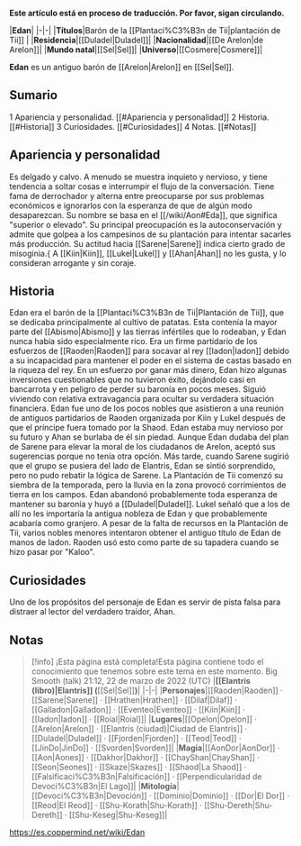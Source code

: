 **Este artículo está en proceso de traducción. Por favor, sigan circulando.**


|**Edan**|
|-|-|
|**Títulos**|Barón de la [[Plantaci%C3%B3n de Tii\|plantación de Tii]] |
|**Residencia**|[[Duladel\|Duladel]]|
|**Nacionalidad**|[[De Arelon\|de Arelon]]|
|**Mundo natal**|[[Sel\|Sel]]|
|**Universo**|[[Cosmere\|Cosmere]]|

**Edan** es un antiguo barón de [[Arelon\|Arelon]] en [[Sel\|Sel]].

## Sumario

1 Apariencia y personalidad. [[#Apariencia y personalidad]] 
2 Historia. [[#Historia]] 
3 Curiosidades. [[#Curiosidades]] 
4 Notas. [[#Notas]] 


## Apariencia y personalidad
Es delgado y calvo. A menudo se muestra inquieto y nervioso, y tiene tendencia a soltar cosas e interrumpir el flujo de la conversación. Tiene fama de derrochador y alterna entre preocuparse por sus problemas económicos e ignorarlos con la esperanza de que de algún modo desaparezcan. Su nombre se basa en el [[/wiki/Aon#Eda]], que significa "superior o elevado".
Su principal preocupación es la autoconservación y admite que golpea a los campesinos de su plantación para intentar sacarles más producción. Su actitud hacia [[Sarene\|Sarene]] indica cierto grado de misoginia.{ A [[Kiin\|Kiin]], [[Lukel\|Lukel]] y [[Ahan\|Ahan]] no les gusta, y lo consideran arrogante y sin coraje.

## Historia
Edan era el barón de la [[Plantaci%C3%B3n de Tii\|Plantación de Tii]], que se dedicaba principalmente al cultivo de patatas. Esta contenía la mayor parte del [[Abismo\|Abismo]] y las tierras infértiles que lo rodeaban, y Edan nunca había sido especialmente rico. Era un firme partidario de los esfuerzos de [[Raoden\|Raoden]] para socavar al rey [[Iadon\|Iadon]] debido a su incapacidad para mantener el poder en el sistema de castas basado en la riqueza del rey. En un esfuerzo por ganar más dinero, Edan hizo algunas inversiones cuestionables que no tuvieron éxito, dejándolo casi en bancarrota y en peligro de perder su baronía en pocos meses. Siguió viviendo con relativa extravagancia para ocultar su verdadera situación financiera.
Edan fue uno de los pocos nobles que asistieron a una reunión de antiguos partidarios de Raoden organizada por Kiin y Lukel después de que el príncipe fuera tomado por la Shaod. Edan estaba muy nervioso por su futuro y Ahan se burlaba de él sin piedad. Aunque Edan dudaba del plan de Sarene para elevar la moral de los ciudadanos de Arelon, aceptó sus sugerencias porque no tenía otra opción. Más tarde, cuando Sarene sugirió que el grupo se pusiera del lado de Elantris, Edan se sintió sorprendido, pero no pudo rebatir la lógica de Sarene.
La Plantación de Tii comenzó su siembra de la temporada, pero la lluvia en la zona provocó corrimientos de tierra en los campos. Edan abandonó probablemente toda esperanza de mantener su baronía y huyó a [[Duladel\|Duladel]]. Lukel señaló que a los de allí no les importaría la antigua nobleza de Edan y que probablemente acabaría como granjero.
A pesar de la falta de recursos en la Plantación de Tii, varios nobles menores intentaron obtener el antiguo título de Edan de manos de Iadon. Raoden usó esto como parte de su tapadera cuando se hizo pasar por "Kaloo".

## Curiosidades
Uno de los propósitos del personaje de Edan es servir de pista falsa para distraer al lector del verdadero traidor, Ahan.
## Notas

> [!info] ¡Esta página está completa!Esta página contiene todo el conocimiento que tenemos sobre este tema en este momento.
Big Smooth (talk) 21:12, 22 de marzo de 2022 (UTC)
|**[[Elantris (libro)\|Elantris]] (**[[Sel\|Sel]]**)**|
|-|-|
|**Personajes**|[[Raoden\|Raoden]] · [[Sarene\|Sarene]] · [[Hrathen\|Hrathen]] · [[Dilaf\|Dilaf]] · [[Galladon\|Galladon]] · [[Eventeo\|Eventeo]] · [[Kiin\|Kiin]] · [[Iadon\|Iadon]] · [[Roial\|Roial]]|
|**Lugares**|[[Opelon\|Opelon]] · [[Arelon\|Arelon]] · [[Elantris (ciudad)\|Ciudad de Elantris]] · [[Duladel\|Duladel]] · [[Fjorden\|Fjorden]] · [[Teod\|Teod]] · [[JinDo\|JinDo]] · [[Svorden\|Svorden]]|
|**Magia**|[[AonDor\|AonDor]] · [[Aon\|Aones]] · [[Dakhor\|Dakhor]] · [[ChayShan\|ChayShan]] · [[Seon\|Seones]] · [[Skaze\|Skazes]] · [[Shaod\|La Shaod]] · [[Falsificaci%C3%B3n\|Falsificación]] · [[Perpendicularidad de Devoci%C3%B3n\|El Lago]]|
|**Mitología**|[[Devoci%C3%B3n\|Devoción]] · [[Dominio\|Dominio]] · [[Dor\|El Dor]] · [[Reod\|El Reod]] · [[Shu-Korath\|Shu-Korath]] · [[Shu-Dereth\|Shu-Dereth]] · [[Shu-Keseg\|Shu-Keseg]]|



https://es.coppermind.net/wiki/Edan